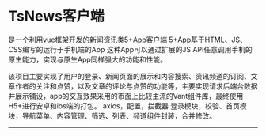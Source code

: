 # TsNews客户端
是一个利用vue框架开发的新闻资讯类5+App客户端
5+App基于HTML、JS、CSS编写的运行于手机端的App
这种App可以通过扩展的JS API任意调用手机的原生能力，实现与原生App同样强大的功能和性能。

该项目主要实现了用户的登录、新闻页面的展示和内容搜索、资讯频道的订阅、文章作者的关注和点赞，以及文章的评论与点赞的功能等，主要实现请求后端台数据并展示铺设，app的交互效果采用的市面上比较主流的Vant组件库，最终使用H5+进行安卓和ios端的打包。
axios，配置，拦截器
登录模块，校验、首页模块，导航菜单、内容管理、筛选、列表、频道组件封装，合并修改。

------------------------
